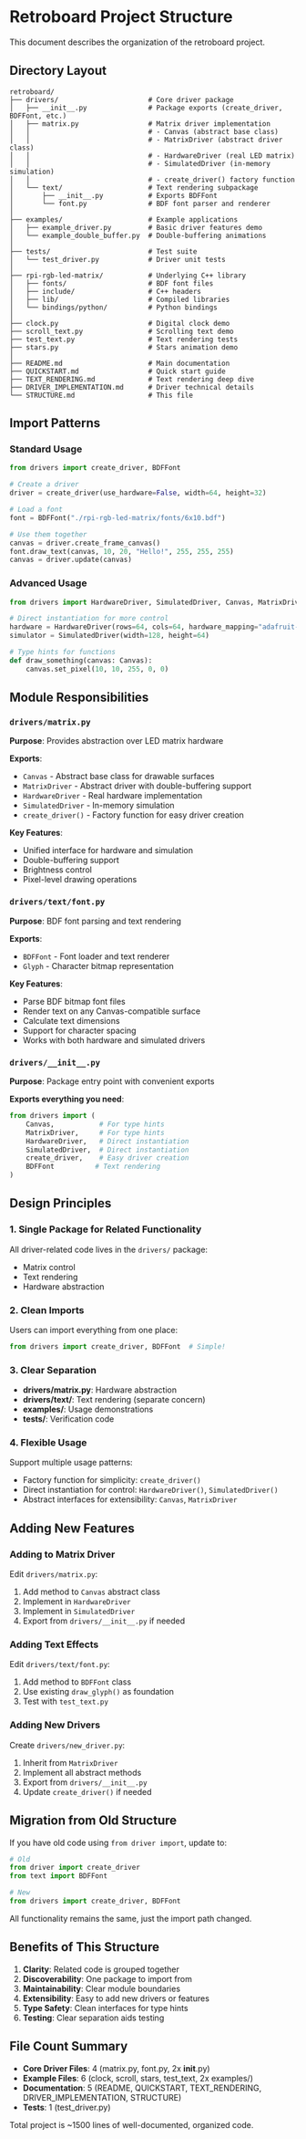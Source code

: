 # Retroboard Project Structure

This document describes the organization of the retroboard project.

## Directory Layout

```
retroboard/
├── drivers/                      # Core driver package
│   ├── __init__.py               # Package exports (create_driver, BDFFont, etc.)
│   ├── matrix.py                 # Matrix driver implementation
│   │                             # - Canvas (abstract base class)
│   │                             # - MatrixDriver (abstract driver class)
│   │                             # - HardwareDriver (real LED matrix)
│   │                             # - SimulatedDriver (in-memory simulation)
│   │                             # - create_driver() factory function
│   └── text/                     # Text rendering subpackage
│       ├── __init__.py           # Exports BDFFont
│       └── font.py               # BDF font parser and renderer
│
├── examples/                     # Example applications
│   ├── example_driver.py         # Basic driver features demo
│   └── example_double_buffer.py  # Double-buffering animations
│
├── tests/                        # Test suite
│   └── test_driver.py            # Driver unit tests
│
├── rpi-rgb-led-matrix/           # Underlying C++ library
│   ├── fonts/                    # BDF font files
│   ├── include/                  # C++ headers
│   ├── lib/                      # Compiled libraries
│   └── bindings/python/          # Python bindings
│
├── clock.py                      # Digital clock demo
├── scroll_text.py                # Scrolling text demo
├── test_text.py                  # Text rendering tests
├── stars.py                      # Stars animation demo
│
├── README.md                     # Main documentation
├── QUICKSTART.md                 # Quick start guide
├── TEXT_RENDERING.md             # Text rendering deep dive
├── DRIVER_IMPLEMENTATION.md      # Driver technical details
└── STRUCTURE.md                  # This file
```

## Import Patterns

### Standard Usage

```python
from drivers import create_driver, BDFFont

# Create a driver
driver = create_driver(use_hardware=False, width=64, height=32)

# Load a font
font = BDFFont("./rpi-rgb-led-matrix/fonts/6x10.bdf")

# Use them together
canvas = driver.create_frame_canvas()
font.draw_text(canvas, 10, 20, "Hello!", 255, 255, 255)
canvas = driver.update(canvas)
```

### Advanced Usage

```python
from drivers import HardwareDriver, SimulatedDriver, Canvas, MatrixDriver

# Direct instantiation for more control
hardware = HardwareDriver(rows=64, cols=64, hardware_mapping="adafruit-hat")
simulator = SimulatedDriver(width=128, height=64)

# Type hints for functions
def draw_something(canvas: Canvas):
    canvas.set_pixel(10, 10, 255, 0, 0)
```

## Module Responsibilities

### `drivers/matrix.py`

**Purpose**: Provides abstraction over LED matrix hardware

**Exports**:
- `Canvas` - Abstract base class for drawable surfaces
- `MatrixDriver` - Abstract driver with double-buffering support
- `HardwareDriver` - Real hardware implementation
- `SimulatedDriver` - In-memory simulation
- `create_driver()` - Factory function for easy driver creation

**Key Features**:
- Unified interface for hardware and simulation
- Double-buffering support
- Brightness control
- Pixel-level drawing operations

### `drivers/text/font.py`

**Purpose**: BDF font parsing and text rendering

**Exports**:
- `BDFFont` - Font loader and text renderer
- `Glyph` - Character bitmap representation

**Key Features**:
- Parse BDF bitmap font files
- Render text on any Canvas-compatible surface
- Calculate text dimensions
- Support for character spacing
- Works with both hardware and simulated drivers

### `drivers/__init__.py`

**Purpose**: Package entry point with convenient exports

**Exports everything you need**:
```python
from drivers import (
    Canvas,           # For type hints
    MatrixDriver,     # For type hints
    HardwareDriver,   # Direct instantiation
    SimulatedDriver,  # Direct instantiation
    create_driver,    # Easy driver creation
    BDFFont          # Text rendering
)
```

## Design Principles

### 1. Single Package for Related Functionality
All driver-related code lives in the `drivers/` package:
- Matrix control
- Text rendering
- Hardware abstraction

### 2. Clean Imports
Users can import everything from one place:
```python
from drivers import create_driver, BDFFont  # Simple!
```

### 3. Clear Separation
- **drivers/matrix.py**: Hardware abstraction
- **drivers/text/**: Text rendering (separate concern)
- **examples/**: Usage demonstrations
- **tests/**: Verification code

### 4. Flexible Usage
Support multiple usage patterns:
- Factory function for simplicity: `create_driver()`
- Direct instantiation for control: `HardwareDriver()`, `SimulatedDriver()`
- Abstract interfaces for extensibility: `Canvas`, `MatrixDriver`

## Adding New Features

### Adding to Matrix Driver

Edit `drivers/matrix.py`:
1. Add method to `Canvas` abstract class
2. Implement in `HardwareDriver`
3. Implement in `SimulatedDriver`
4. Export from `drivers/__init__.py` if needed

### Adding Text Effects

Edit `drivers/text/font.py`:
1. Add method to `BDFFont` class
2. Use existing `draw_glyph()` as foundation
3. Test with `test_text.py`

### Adding New Drivers

Create `drivers/new_driver.py`:
1. Inherit from `MatrixDriver`
2. Implement all abstract methods
3. Export from `drivers/__init__.py`
4. Update `create_driver()` if needed

## Migration from Old Structure

If you have old code using `from driver import`, update to:

```python
# Old
from driver import create_driver
from text import BDFFont

# New
from drivers import create_driver, BDFFont
```

All functionality remains the same, just the import path changed.

## Benefits of This Structure

1. **Clarity**: Related code is grouped together
2. **Discoverability**: One package to import from
3. **Maintainability**: Clear module boundaries
4. **Extensibility**: Easy to add new drivers or features
5. **Type Safety**: Clean interfaces for type hints
6. **Testing**: Clear separation aids testing

## File Count Summary

- **Core Driver Files**: 4 (matrix.py, font.py, 2x __init__.py)
- **Example Files**: 6 (clock, scroll, stars, test_text, 2x examples/)
- **Documentation**: 5 (README, QUICKSTART, TEXT_RENDERING, DRIVER_IMPLEMENTATION, STRUCTURE)
- **Tests**: 1 (test_driver.py)

Total project is ~1500 lines of well-documented, organized code.
